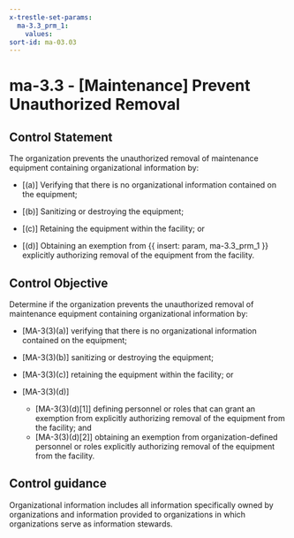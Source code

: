 ```yaml
---
x-trestle-set-params:
  ma-3.3_prm_1:
    values:
sort-id: ma-03.03
---
```


# ma-3.3 - \[Maintenance\] Prevent Unauthorized Removal

## Control Statement

The organization prevents the unauthorized removal of maintenance equipment containing organizational information by:

- \[(a)\] Verifying that there is no organizational information contained on the equipment;

- \[(b)\] Sanitizing or destroying the equipment;

- \[(c)\] Retaining the equipment within the facility; or

- \[(d)\] Obtaining an exemption from {{ insert: param, ma-3.3_prm_1 }} explicitly authorizing removal of the equipment from the facility.

## Control Objective

Determine if the organization prevents the unauthorized removal of maintenance equipment containing organizational information by:

- \[MA-3(3)(a)\] verifying that there is no organizational information contained on the equipment;

- \[MA-3(3)(b)\] sanitizing or destroying the equipment;

- \[MA-3(3)(c)\] retaining the equipment within the facility; or

- \[MA-3(3)(d)\]

  - \[MA-3(3)(d)[1]\] defining personnel or roles that can grant an exemption from explicitly authorizing removal of the equipment from the facility; and
  - \[MA-3(3)(d)[2]\] obtaining an exemption from organization-defined personnel or roles explicitly authorizing removal of the equipment from the facility.

## Control guidance

Organizational information includes all information specifically owned by organizations and information provided to organizations in which organizations serve as information stewards.
